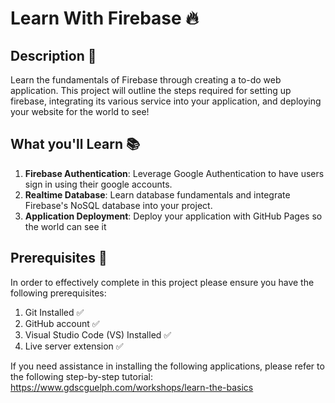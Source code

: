 # Learn With Firebase 🔥

## Description 📝 

Learn the fundamentals of Firebase through creating a to-do web application. This project will outline the steps required 
for setting up firebase, integrating its various service into your application, and deploying your website for the world to see!

## What you'll Learn 📚

1) **Firebase Authentication**: Leverage Google Authentication to have users sign in using
their google accounts.
2) **Realtime Database**: Learn database fundamentals and integrate Firebase's NoSQL
database into your project.
3) **Application Deployment**: Deploy your application with GitHub Pages so the world can
see it

## Prerequisites 📄

In order to effectively complete in this project please ensure you have the following prerequisites:
1) Git Installed ✅  
2) GitHub account ✅  
3) Visual Studio Code (VS) Installed ✅
4) Live server extension ✅

If you need assistance in installing the following applications, please refer to the following step-by-step tutorial:  
https://www.gdscguelph.com/workshops/learn-the-basics
